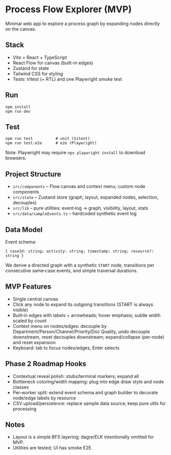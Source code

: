# Process Flow Explorer (MVP)

Minimal web app to explore a process graph by expanding nodes directly on the canvas.

## Stack
- Vite + React + TypeScript
- React Flow for canvas (built-in edges)
- Zustand for state
- Tailwind CSS for styling
- Tests: Vitest (+ RTL) and one Playwright smoke test

## Run
```
npm install
npm run dev
```

## Test
```
npm run test          # unit (Vitest)
npm run test:e2e      # e2e (Playwright)
```

Note: Playwright may require `npx playwright install` to download browsers.

## Project Structure
- `src/components` – Flow canvas and context menu; custom node components
- `src/state` – Zustand store (graph, layout, expanded nodes, selection, decouples)
- `src/lib` – pure utilities: event‑log → graph, visibility, layout, stats
- `src/data/sampleEvents.ts` – hardcoded synthetic event log

## Data Model
Event schema:
```
{ caseId: string; activity: string; timestamp: string; resource?: string }
```
We derive a directed graph with a synthetic `START` node, transitions per consecutive same‑case events, and simple traversal durations.

## MVP Features
- Single central canvas
- Click any node to expand its outgoing transitions (START is always visible)
- Built‑in edges with labels + arrowheads; hover emphasis; subtle width scaled by count
- Context menu on nodes/edges: decouple by Department/Person/Channel/Priority/Doc Quality, undo decouple downstream, reset decouples downstream; expand/collapse (per-node) and reset expansion
- Keyboard: tab to focus nodes/edges, Enter selects

## Phase 2 Roadmap Hooks
- Contextual reveal polish: stubs/terminal markers; expand all
- Bottleneck coloring/width mapping: plug into edge draw style and node classes
- Per‑worker split: extend event schema and graph builder to decorate node/edge labels by resource
- CSV upload/persistence: replace sample data source; keep pure utils for processing

## Notes
- Layout is a simple BFS layering; dagre/ELK intentionally omitted for MVP.
- Utilities are tested; UI has smoke E2E.
